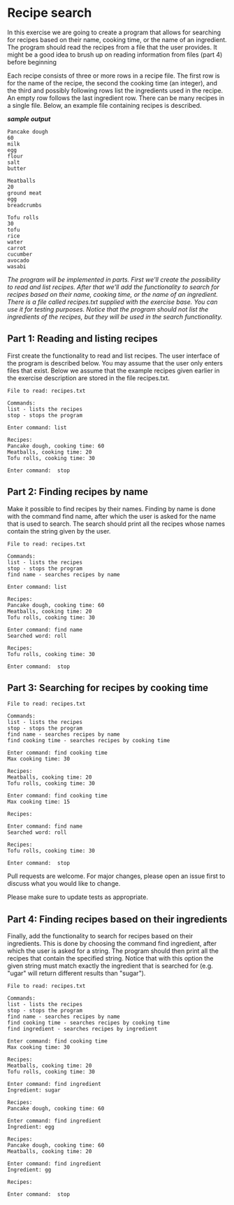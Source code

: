 # Recipe search

In this exercise we are going to create a program that allows for searching for recipes based on their name, cooking time, or the name of an ingredient. The program should read the recipes from a file that the user provides. It might be a good idea to brush up on reading information from files (part 4) before beginning

Each recipe consists of three or more rows in a recipe file. The first row is for the name of the recipe, the second the cooking time (an integer), and the third and possibly following rows list the ingredients used in the recipe. An empty row follows the last ingredient row. There can be many recipes in a single file. Below, an example file containing recipes is described.

***sample output***
```
Pancake dough
60
milk
egg
flour
salt
butter

Meatballs
20
ground meat
egg
breadcrumbs

Tofu rolls
30
tofu
rice
water
carrot
cucumber
avocado
wasabi 
```

*The program will be implemented in parts. First we'll create the possibility to read and list recipes. After that we'll add the functionality to search for recipes based on their name, cooking time, or the name of an ingredient.
There is a file called recipes.txt supplied with the exercise base. You can use it for testing purposes. Notice that the program should not list the ingredients of the recipes, but they will be used in the search functionality.*




## Part 1: Reading and listing recipes

First create the functionality to read and list recipes. The user interface of the program is described below. You may assume that the user only enters files that exist. Below we assume that the example recipes given earlier in the exercise description are stored in the file recipes.txt.

```
File to read: recipes.txt

Commands:
list - lists the recipes
stop - stops the program

Enter command: list

Recipes:
Pancake dough, cooking time: 60
Meatballs, cooking time: 20
Tofu rolls, cooking time: 30

Enter command:  stop
```
  

## Part 2: Finding recipes by name
Make it possible to find recipes by their names. Finding by name is done with the command find name, after which the user is asked for the name that is used to search. The search should print all the recipes whose names contain the string given by the user.


```
File to read: recipes.txt

Commands:
list - lists the recipes
stop - stops the program
find name - searches recipes by name

Enter command: list

Recipes:
Pancake dough, cooking time: 60
Meatballs, cooking time: 20
Tofu rolls, cooking time: 30

Enter command: find name
Searched word: roll

Recipes:
Tofu rolls, cooking time: 30

Enter command:  stop
```

## Part 3: Searching for recipes by cooking time

```
File to read: recipes.txt

Commands:
list - lists the recipes
stop - stops the program
find name - searches recipes by name
find cooking time - searches recipes by cooking time

Enter command: find cooking time
Max cooking time: 30

Recipes:
Meatballs, cooking time: 20
Tofu rolls, cooking time: 30

Enter command: find cooking time
Max cooking time: 15

Recipes:

Enter command: find name
Searched word: roll

Recipes:
Tofu rolls, cooking time: 30

Enter command:  stop
```
Pull requests are welcome. For major changes, please open an issue first
to discuss what you would like to change.

Please make sure to update tests as appropriate.

## Part 4: Finding recipes based on their ingredients
Finally, add the functionality to search for recipes based on their ingredients. This is done by choosing the command find ingredient, after which the user is asked for a string. The program should then print all the recipes that contain the specified string. Notice that with this option the given string must match exactly the ingredient that is searched for (e.g. "ugar" will return different results than "sugar").

```
File to read: recipes.txt

Commands:
list - lists the recipes
stop - stops the program
find name - searches recipes by name
find cooking time - searches recipes by cooking time
find ingredient - searches recipes by ingredient

Enter command: find cooking time
Max cooking time: 30

Recipes:
Meatballs, cooking time: 20
Tofu rolls, cooking time: 30

Enter command: find ingredient
Ingredient: sugar

Recipes:
Pancake dough, cooking time: 60

Enter command: find ingredient
Ingredient: egg

Recipes:
Pancake dough, cooking time: 60
Meatballs, cooking time: 20

Enter command: find ingredient
Ingredient: gg

Recipes:

Enter command:  stop

```
